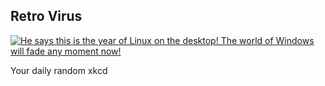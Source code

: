 ## Retro Virus
[![He says this is the year of Linux on the desktop! The world of Windows will fade any moment now!](https://imgs.xkcd.com/comics/retro_virus.png)](https://xkcd.com/694/ "He says this is the year of Linux on the desktop! The world of Windows will fade any moment now!")

Your daily random xkcd
